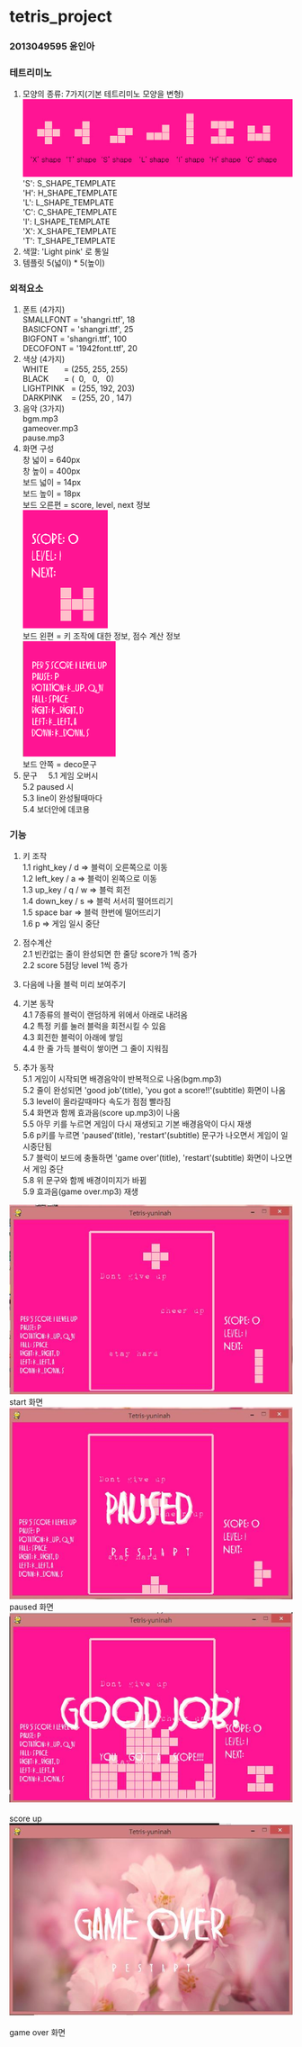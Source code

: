 # tetris_project
### 2013049595 윤인아
### 테트리미노       
1. 모양의 종류: 7가지(기본 테트리미노 모양을 변형)   
![tetrimino](https://github.com/inayun/tetris_project/blob/master/tetriminoLabeled.jpg)    
'S': S_SHAPE_TEMPLATE    
'H': H_SHAPE_TEMPLATE   
'L': L_SHAPE_TEMPLATE       
'C': C_SHAPE_TEMPLATE        
'I': I_SHAPE_TEMPLATE      
'X': X_SHAPE_TEMPLATE        
'T': T_SHAPE_TEMPLATE      
2. 색깔: 'Light pink' 로 통일     
3. 템플릿 5(넓이) * 5(높이)    

### 외적요소
1. 폰트 (4가지)   
SMALLFONT = 'shangri.ttf', 18    
BASICFONT = 'shangri.ttf', 25    
BIGFONT = 'shangri.ttf', 100   
DECOFONT = '1942font.ttf', 20   
2. 색상 (4가지)   
WHITE       = (255, 255, 255)   
BLACK       = (  0,   0,   0)    
LIGHTPINK   = (255, 192, 203)   
DARKPINK    = (255, 20 , 147)    
3. 음악 (3가지)   
bgm.mp3   
gameover.mp3     
pause.mp3    
4. 화면 구성    
창 넓이 = 640px  
창 높이 = 400px  
보드 넓이 = 14px  
보드 높이 = 18px  
보드 오른편 = score, level, next 정보    
![rightside](https://github.com/inayun/tetris_project/blob/master/info2.PNG)      
보드 왼편 = 키 조작에 대한 정보, 점수 계산 정보    
![leftside](https://github.com/inayun/tetris_project/blob/master/info.PNG)     
보드 안쪽 = deco문구     
5. 문구    
5.1 게임 오버시  
5.2 paused 시  
5.3 line이 완성될때마다     
5.4 보더안에 데코용    

### 기능
1. 키 조작    
1.1 right_key / d => 블럭이 오른쪽으로 이동    
1.2 left_key / a => 블럭이 왼쪽으로 이동    
1.3 up_key / q / w => 블럭 회전    
1.4 down_key / s => 블럭 서서히 떨어뜨리기    
1.5 space bar => 블럭 한번에 떨어뜨리기    
1.6 p => 게임 일시 중단    

2. 점수계산    
2.1 빈칸없는 줄이 완성되면 한 줄당 score가 1씩 증가    
2.2 score 5점당 level 1씩 증가    

3. 다음에 나올 블럭 미리 보여주기

4. 기본 동작    
4.1 7종류의 블럭이 랜덤하게 위에서 아래로 내려옴    
4.2 특정 키를 눌러 블럭을 회전시킬 수 있음    
4.3 회전한 블럭이 아래에 쌓임    
4.4 한 줄 가득 블럭이 쌓이면 그 줄이 지워짐    

5. 추가 동작    
5.1 게임이 시작되면 배경음악이 반복적으로 나옴(bgm.mp3)    
5.2 줄이 완성되면 'good job'(title), 'you got a score!!'(subtitle) 화면이 나옴    
5.3 level이 올라갈때마다 속도가 점점 빨라짐    
5.4 화면과 함께 효과음(score up.mp3)이 나옴    
5.5 아무 키를 누르면 게임이 다시 재생되고 기본 배경음악이 다시 재생    
5.6 p키를 누르면 'paused'(title), 'restart'(subtitle) 문구가 나오면서 게임이 일시중단됨    
5.7 블럭이 보드에 충돌하면 'game over'(title), 'restart'(subtitle) 화면이 나오면서 게임 중단    
5.8 위 문구와 함께 배경이미지가 바뀜    
5.9 효과음(game over.mp3) 재생 

![start](https://github.com/inayun/tetris_project/blob/master/start.JPG)     
start 화면    
![paused](https://github.com/inayun/tetris_project/blob/master/paused.JPG)     
paused 화면     
![score up](https://github.com/inayun/tetris_project/blob/master/scoreup.JPG)      
score up      
![game over](https://github.com/inayun/tetris_project/blob/master/gameover.JPG)      
game over 화면    

